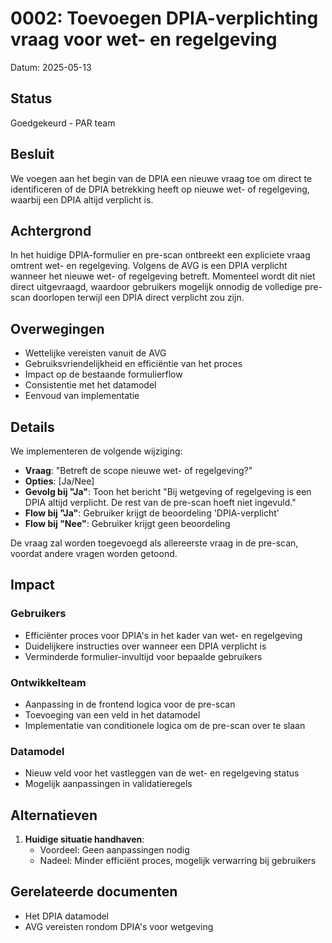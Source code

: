 # 0002: Toevoegen DPIA-verplichting vraag voor wet- en regelgeving

Datum: 2025-05-13

## Status

Goedgekeurd - PAR team

## Besluit

We voegen aan het begin van de DPIA een nieuwe vraag toe om direct te identificeren of de DPIA betrekking heeft op nieuwe wet- of regelgeving, waarbij een DPIA altijd verplicht is.

## Achtergrond

In het huidige DPIA-formulier en pre-scan ontbreekt een expliciete vraag omtrent wet- en regelgeving. Volgens de AVG is een DPIA verplicht wanneer het nieuwe wet- of regelgeving betreft. Momenteel wordt dit niet direct uitgevraagd, waardoor gebruikers mogelijk onnodig de volledige pre-scan doorlopen terwijl een DPIA direct verplicht zou zijn.

## Overwegingen

- Wettelijke vereisten vanuit de AVG
- Gebruiksvriendelijkheid en efficiëntie van het proces
- Impact op de bestaande formulierflow
- Consistentie met het datamodel
- Eenvoud van implementatie

## Details

We implementeren de volgende wijziging:

- **Vraag**: "Betreft de scope nieuwe wet- of regelgeving?"
- **Opties**: [Ja/Nee]
- **Gevolg bij "Ja"**: Toon het bericht "Bij wetgeving of regelgeving is een DPIA altijd verplicht. De rest van de pre-scan hoeft niet ingevuld."
- **Flow bij "Ja"**: Gebruiker krijgt de beoordeling 'DPIA-verplicht'
- **Flow bij "Nee"**: Gebruiker krijgt geen beoordeling

De vraag zal worden toegevoegd als allereerste vraag in de pre-scan, voordat andere vragen worden getoond.

## Impact

### Gebruikers
- Efficiënter proces voor DPIA's in het kader van wet- en regelgeving
- Duidelijkere instructies over wanneer een DPIA verplicht is
- Verminderde formulier-invultijd voor bepaalde gebruikers

### Ontwikkelteam
- Aanpassing in de frontend logica voor de pre-scan
- Toevoeging van een veld in het datamodel
- Implementatie van conditionele logica om de pre-scan over te slaan

### Datamodel
- Nieuw veld voor het vastleggen van de wet- en regelgeving status
- Mogelijk aanpassingen in validatieregels


## Alternatieven

1. **Huidige situatie handhaven**:
   - Voordeel: Geen aanpassingen nodig
   - Nadeel: Minder efficiënt proces, mogelijk verwarring bij gebruikers

## Gerelateerde documenten
- Het DPIA datamodel
- AVG vereisten rondom DPIA's voor wetgeving
